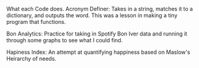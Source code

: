 What each Code does. 
Acronym Definer: Takes in a string, matches it to a dictionary, and outputs the word. 
  This was a lesson in making a tiny program that functions. 

Bon Analytics: Practice for taking in Spotify Bon Iver data and running it through some graphs to see what I could find. 

Hapiness Index: An attempt at quantifying happiness based on Maslow's Heirarchy of needs. 


